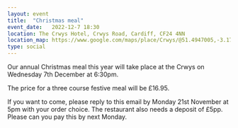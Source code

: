 ```yaml
---
layout: event
title:  "Christmas meal"
event_date:   2022-12-7 18:30
location: The Crwys Hotel, Crwys Road, Cardiff, CF24 4NN
location_map: https://www.google.com/maps/place/Crwys/@51.4947005,-3.1785176,17z/data=!3m1!4b1!4m5!3m4!1s0x486e1c95d788f98b:0xd64dec18fb66525c!8m2!3d51.4946777!4d-3.1763374
type: social
---
```


Our annual Christmas meal this year will take place at the Crwys on Wednesday 7th December at 6:30pm.

The price for a three course festive meal will be £16.95.

If you want to come, please reply to this email by Monday 21st November at 5pm with your order choice. The restaurant also needs a deposit of £5pp. Please can you pay this by next Monday.
